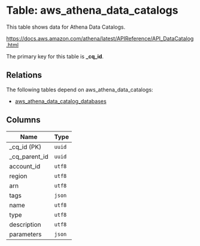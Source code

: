 # Table: aws_athena_data_catalogs

This table shows data for Athena Data Catalogs.

https://docs.aws.amazon.com/athena/latest/APIReference/API_DataCatalog.html

The primary key for this table is **_cq_id**.

## Relations

The following tables depend on aws_athena_data_catalogs:
  - [aws_athena_data_catalog_databases](aws_athena_data_catalog_databases.md)

## Columns

| Name          | Type          |
| ------------- | ------------- |
|_cq_id (PK)|`uuid`|
|_cq_parent_id|`uuid`|
|account_id|`utf8`|
|region|`utf8`|
|arn|`utf8`|
|tags|`json`|
|name|`utf8`|
|type|`utf8`|
|description|`utf8`|
|parameters|`json`|